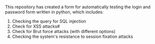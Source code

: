 This repository has created a form for automatically testing the login and password form written in python, which includes:
1. Checking the query for SQL injection
2. Check for XSS attacks#
3. Check for Brut force attacks (with different options)
4. Checking the system's resistance to session fixation attacks
